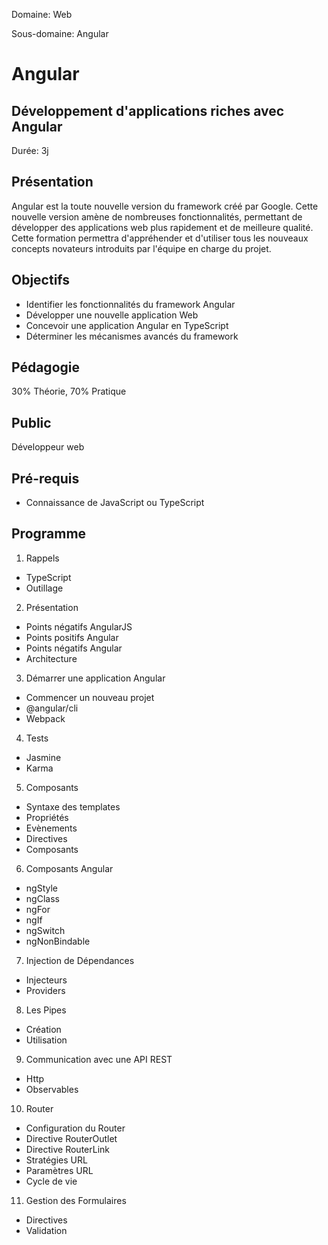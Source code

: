 Domaine: Web

Sous-domaine: Angular

# Angular
## Développement d'applications riches avec Angular

Durée: 3j

## Présentation

Angular est la toute nouvelle version du framework créé par Google. Cette nouvelle version amène de nombreuses fonctionnalités, permettant de développer des applications web plus rapidement et de meilleure qualité. Cette formation permettra d'appréhender et d'utiliser tous les nouveaux concepts novateurs introduits par l'équipe en charge du projet.

## Objectifs

- Identifier les fonctionnalités du framework Angular
- Développer une nouvelle application Web
- Concevoir une application Angular en TypeScript
- Déterminer les mécanismes avancés du framework


## Pédagogie

30% Théorie, 70% Pratique

## Public

Développeur web

## Pré-requis

- Connaissance de JavaScript ou TypeScript

## Programme

1. Rappels
  - TypeScript
  - Outillage

2. Présentation
  - Points négatifs AngularJS
  - Points positifs Angular
  - Points négatifs Angular
  - Architecture

3. Démarrer une application Angular
  - Commencer un nouveau projet
  - @angular/cli
  - Webpack

4. Tests
  - Jasmine
  - Karma

5. Composants
  - Syntaxe des templates
  - Propriétés
  - Evènements
  - Directives
  - Composants

6. Composants Angular
  - ngStyle
  - ngClass
  - ngFor
  - ngIf
  - ngSwitch
  - ngNonBindable

7. Injection de Dépendances
  - Injecteurs
  - Providers

8. Les Pipes
  - Création
  - Utilisation

9. Communication avec une API REST
  - Http
  - Observables

10. Router
  - Configuration du Router
  - Directive RouterOutlet
  - Directive RouterLink
  - Stratégies URL
  - Paramètres URL
  - Cycle de vie

11. Gestion des Formulaires
  - Directives
  - Validation
